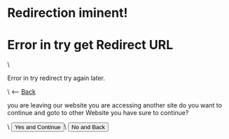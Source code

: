 <script>
    console.log(window.location.href.includes('?'));

    if(window.location.href.includes('?') == false) {
        document.getElementById("show").style.visibility = "hidden"; 
    } else {
        document.getElementById("show_error").style.visibility= 'hidden';
    }

    var request = window.location.href.slice(window.location.href.indexOf('?') + 1);

    console.log("Url for Redirec:")
    console.log(request)

    function Return() {
        window.location.href = "."
    }

    function StartRedirect() {
        window.location.href = request;
    }
</script>

# Redirection iminent!

<div id="show_error">
    <h1>Error in try get Redirect URL</h1>\
    <p>Error in try redirect try again later.</p>\
    <-- <a href=".">Back</a>
</div>

<div id="show">
    <p>you are leaving our website you are accessing another site do you want to continue and goto to other Website you have sure to continue?</p>\
    <button onclick="StartRedirect()">Yes and Continue</button>\
    <button onclick="Return()">No and Back</button>
</div>
